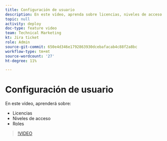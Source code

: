 ```yaml
---
title: Configuración de usuario
description: En este vídeo, aprenda sobre licencias, niveles de acceso y funciones de trabajo.
topic: null
activity: deploy
doc-type: feature video
team: Technical Marketing
kt: Jira ticket
role: Admin
source-git-commit: 650e4d346e1792863930dcebafacab4c88f2a8bc
workflow-type: tm+mt
source-wordcount: '27'
ht-degree: 11%

---
```


# Configuración de usuario

En este vídeo, aprenderá sobre:

* Licencias
* Niveles de acceso
* Roles

>[!VIDEO](https://video.tv.adobe.com/v/335066/?quality=12&learn=on)
